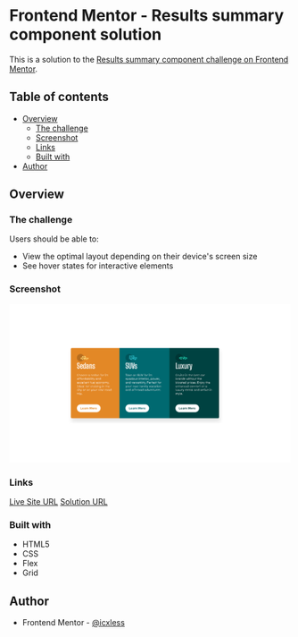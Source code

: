 # Frontend Mentor - Results summary component solution

This is a solution to the [Results summary component challenge on Frontend Mentor](https://www.frontendmentor.io/challenges/results-summary-component-CE_K6s0maV).

## Table of contents

- [Overview](#overview)
  - [The challenge](#the-challenge)
  - [Screenshot](#screenshot)
  - [Links](#links)
  - [Built with](#built-with)
- [Author](#author)

## Overview

### The challenge

Users should be able to:

- View the optimal layout depending on their device's screen size
- See hover states for interactive elements

### Screenshot

![ ](./images/preview.png)

### Links

[Live Site URL](https://3-column-preview-card-component.icxless.dev/)
[Solution URL]()

### Built with

- HTML5
- CSS
- Flex
- Grid

## Author

- Frontend Mentor - [@icxless](https://www.frontendmentor.io/profile/Icxless)
